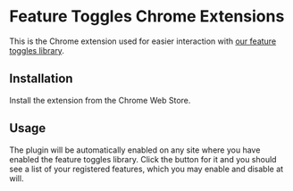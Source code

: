 # Feature Toggles Chrome Extensions

This is the Chrome extension used for easier interaction with
[our feature toggles library](https://github.com/jobilla/feature-toggles).

## Installation

Install the extension from the Chrome Web Store.

## Usage

The plugin will be automatically enabled on any site where you have enabled
the feature toggles library. Click the button for it and you should see a list of
your registered features, which you may enable and disable at will.